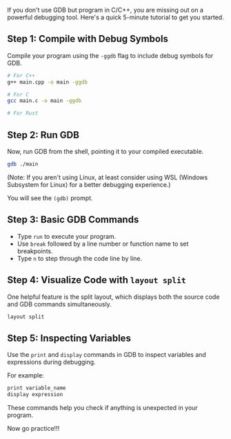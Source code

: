 If you don't use GDB but program in C/C++, you are missing out on a powerful debugging tool. Here's a quick 5-minute tutorial to get you started.


## Step 1: Compile with Debug Symbols

Compile your program using the `-ggdb` flag to include debug symbols for GDB.

```bash
# For C++
g++ main.cpp -o main -ggdb

# For C
gcc main.c -o main -ggdb

# For Rust
```

## Step 2: Run GDB

Now, run GDB from the shell, pointing it to your compiled executable.

```bash
gdb ./main
```

(Note: If you aren't using Linux, at least consider using WSL (Windows Subsystem for Linux) for a better debugging experience.)

You will see the `(gdb)` prompt.

## Step 3: Basic GDB Commands

- Type `run` to execute your program.
- Use `break` followed by a line number or function name to set breakpoints.
- Type `n` to step through the code line by line.

## Step 4: Visualize Code with `layout split`

One helpful feature is the split layout, which displays both the source code and GDB commands simultaneously.

```bash
layout split
```

## Step 5: Inspecting Variables

Use the `print` and `display` commands in GDB to inspect variables and expressions during debugging.

For example:

```bash
print variable_name
display expression
```

These commands help you check if anything is unexpected in your program.

Now go practice!!!

